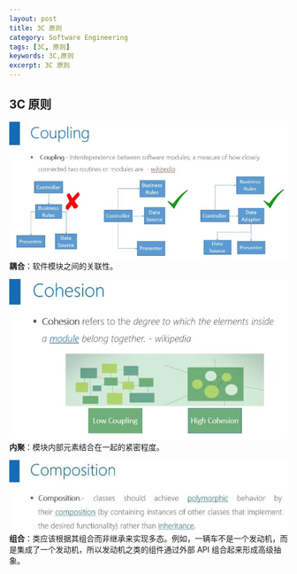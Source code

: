 ```yaml
---
layout: post
title: 3C 原则
category: Software Engineering
tags: [3C, 原则]
keywords: 3C,原则
excerpt: 3C 原则
---
```


## 3C 原则

![](/assets/images/2025/Coupling.jpg)
**耦合**：软件模块之间的关联性。

![](/assets/images/2025/Cohesion.jpg)
**内聚**：模块内部元素结合在一起的紧密程度。

![](/assets/images/2025/Composition.jpg)
**组合**：类应该根据其组合而非继承来实现多态。例如，一辆车不是一个发动机，而是集成了一个发动机，所以发动机之类的组件通过外部 API 组合起来形成高级抽象。
